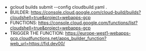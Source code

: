 * gcloud builds submit --config cloudbuild.yaml .
* BUILDER: https://console.cloud.google.com/cloud-build/builds?cloudshell=true&project=webapps-gcp
* FUNCTIONS: https://console.cloud.google.com/functions/list?cloudshell=true&project=webapps-gcp
* TRIGGER THE FUNCTION: https://europe-west1-webapps-gcp.cloudfunctions.net/apps_builder_function?web_url=https://fid.dev00/